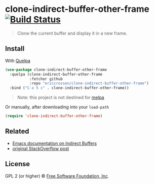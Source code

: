 # clone-indirect-buffer-other-frame [![Build Status](https://travis-ci.org/EricCrosson/clone-indirect-buffer-other-frame.svg?branch=master)](https://travis-ci.org/EricCrosson/clone-indirect-buffer-other-frame)

> Clone the current buffer and display it in a new frame.

## Install

With [Quelpa](https://framagit.org/steckerhalter/quelpa)

```lisp
(use-package clone-indirect-buffer-other-frame
  :quelpa (clone-indirect-buffer-other-frame
           :fetcher github
           :repo "ericcrosson/clone-indirect-buffer-other-frame")
  :bind ("C-x 5 c" . clone-indirect-buffer-other-frame))
```

> Note: this project is not destined for [melpa](https://melpa.org/#/)

Or manually, after downloading into your `load-path`

```lisp
(require 'clone-indirect-buffer-other-frame)
```

## Related

- [Emacs documentation on Indirect Buffers](http://www.gnu.org/software/emacs/manual/html_node/emacs/Indirect-Buffers.html)
- [original StackOverflow post](https://stackoverflow.com/a/47333316)

## License

GPL 2 (or higher) © [Free Software Foundation, Inc](http://www.fsf.org/about).
